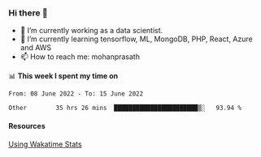 ### Hi there 👋

- 🔭 I’m currently working as a data scientist.
- 🌱 I’m currently learning tensorflow, ML, MongoDB, PHP, React, Azure and AWS
- 📫 How to reach me: mohanprasath

📊 **This week I spent my time on**
<!--START_SECTION:waka-->

```text
From: 08 June 2022 - To: 15 June 2022

Other        35 hrs 26 mins  ███████████████████████▒░   93.94 %
```

<!--END_SECTION:waka-->

#### Resources
[Using Wakatime Stats](https://github.com/marketplace/actions/waka-readme)
